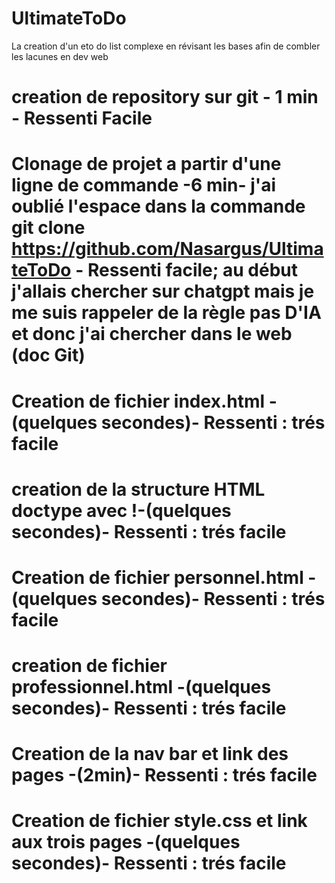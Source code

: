 # UltimateToDo

La creation d'un eto do list complexe en révisant les bases afin de combler les lacunes en dev web

# creation de repository sur git - 1 min - Ressenti Facile

# Clonage de projet a partir d'une ligne de commande -6 min- j'ai oublié l'espace dans la commande git clone https://github.com/Nasargus/UltimateToDo - Ressenti facile; au début j'allais chercher sur chatgpt mais je me suis rappeler de la règle pas D'IA et donc j'ai chercher dans le web (doc Git)

# Creation de fichier index.html -(quelques secondes)- Ressenti : trés facile

# creation de la structure HTML doctype avec !-(quelques secondes)- Ressenti : trés facile

# Creation de fichier personnel.html -(quelques secondes)- Ressenti : trés facile

# creation de fichier professionnel.html -(quelques secondes)- Ressenti : trés facile

# Creation de la nav bar et link des pages -(2min)- Ressenti : trés facile

# Creation de fichier style.css et link aux trois pages -(quelques secondes)- Ressenti : trés facile
